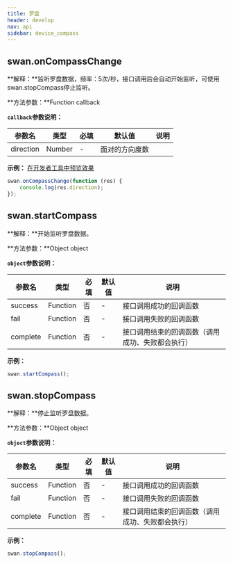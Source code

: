 ```yaml
---
title: 罗盘
header: develop
nav: api
sidebar: device_compass
---
```



## swan.onCompassChange

**解释：**监听罗盘数据，频率：5次/秒，接口调用后会自动开始监听，可使用swan.stopCompass停止监听。

**方法参数：**Function callback

**`callback`参数说明：**

|参数名 |类型  |必填 | 默认值 |说明|
|---- | ---- | ---- | ----|----|
|direction |Number |-|面对的方向度数|

**示例：**
<a href="swanide://fragment/1e98ee9687ed0c6b0f9cb4c747af8b7c1540398490" title="在开发者工具中预览效果" target="_blank">在开发者工具中预览效果</a>

```javascript
swan.onCompassChange(function (res) {
    console.log(res.direction);
});

```
<!-- #### 错误码

**Andriod**

|错误码|说明|
|--|--|
|1001|执行失败 |

**iOS**

|错误码|说明|
|--|--|
|202|解析失败，请检查参数是否正确。|
|1001|设备不支持| -->

## swan.startCompass

**解释：**开始监听罗盘数据。

**方法参数：**Object object

**`object`参数说明：**

|参数名 |类型  |必填 | 默认值 |说明|
|---- | ---- | ---- | ----|----|
|success |Function  |  否 |-|  接口调用成功的回调函数|
|fail  |  Function |   否 |-|  接口调用失败的回调函数|
|complete |   Function |   否  |-| 接口调用结束的回调函数（调用成功、失败都会执行）|

**示例：**

```javascript
swan.startCompass();
```

## swan.stopCompass

**解释：**停止监听罗盘数据。

**方法参数：**Object object

**`object`参数说明：**

|参数名 |类型  |必填 | 默认值 |说明|
|---- | ---- | ---- | ----|----|
|success |Function  |  否 |-|  接口调用成功的回调函数|
|fail  |  Function |   否 |-|  接口调用失败的回调函数|
|complete |   Function |   否  |-| 接口调用结束的回调函数（调用成功、失败都会执行）|

**示例：**

```javascript
swan.stopCompass();
```
